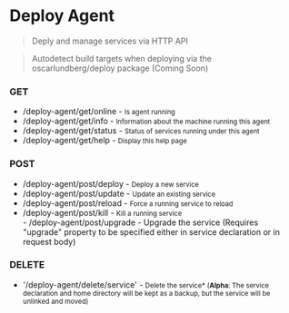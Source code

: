# Deploy Agent
> Deply and manage services via HTTP API

> Autodetect build targets when deploying via the oscarlundberg/deploy package (Coming Soon)

<h3>GET</h3>
<ul>
    <li>/deploy-agent/get/online - <small>Is agent running</small></li>
    <li>/deploy-agent/get/info - <small>Information about the machine running this agent</small></li>
    <li>/deploy-agent/get/status - <small>Status of services running under this agent</small></li>
    <li>/deploy-agent/get/help - <small>Display this help page</small></li>
</ul>
<h3>POST</h3>
<ul>
    <li>/deploy-agent/post/deploy - <small>Deploy a new service</small></li>
    <li>/deploy-agent/post/update - <small>Update an existing service</small></li>
    <li>/deploy-agent/post/reload - <small>Force a running service to reload</small></li>
    <li>/deploy-agent/post/kill - <small>Kill a running service</small></li>
    - /deploy-agent/post/upgrade - Upgrade the service (Requires "upgrade" property to be specified either in service declaration or in request body)
</ul>
<h3>DELETE</h3>
<ul><li>'/deploy-agent/delete/service' - <small>Delete the service* (<b>Alpha</b>: The service declaration and home directory will be kept as a backup, but the service will be unlinked and moved)</small></li>
</ul>